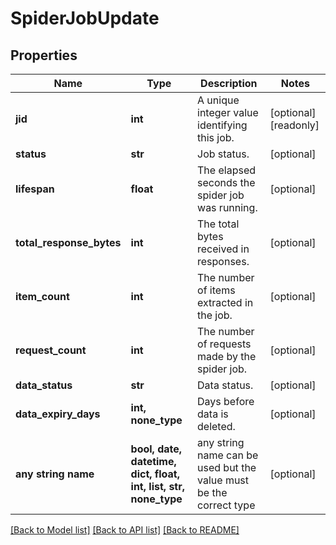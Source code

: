 # SpiderJobUpdate


## Properties
Name | Type | Description | Notes
------------ | ------------- | ------------- | -------------
**jid** | **int** | A unique integer value identifying this job. | [optional] [readonly] 
**status** | **str** | Job status. | [optional] 
**lifespan** | **float** | The elapsed seconds the spider job was running. | [optional] 
**total_response_bytes** | **int** | The total bytes received in responses. | [optional] 
**item_count** | **int** | The number of items extracted in the job. | [optional] 
**request_count** | **int** | The number of requests made by the spider job. | [optional] 
**data_status** | **str** | Data status. | [optional] 
**data_expiry_days** | **int, none_type** | Days before data is deleted. | [optional] 
**any string name** | **bool, date, datetime, dict, float, int, list, str, none_type** | any string name can be used but the value must be the correct type | [optional]

[[Back to Model list]](../README.md#documentation-for-models) [[Back to API list]](../README.md#documentation-for-api-endpoints) [[Back to README]](../README.md)


